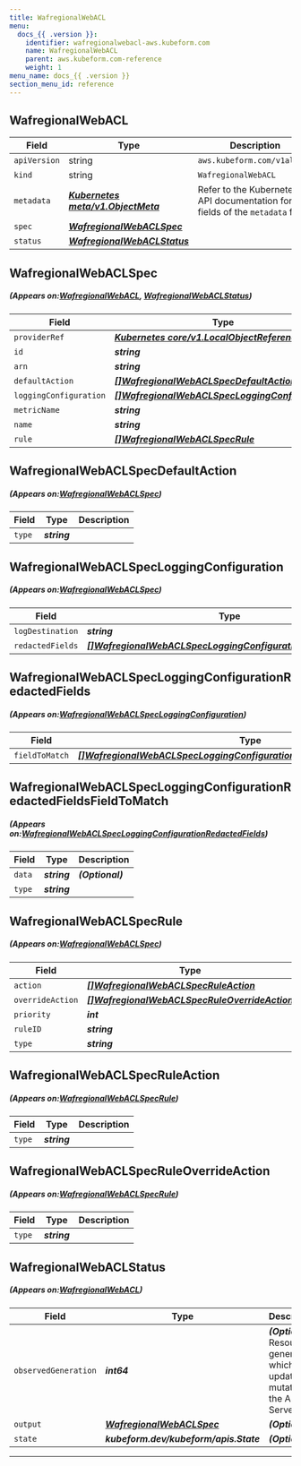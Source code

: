 ```yaml
---
title: WafregionalWebACL
menu:
  docs_{{ .version }}:
    identifier: wafregionalwebacl-aws.kubeform.com
    name: WafregionalWebACL
    parent: aws.kubeform.com-reference
    weight: 1
menu_name: docs_{{ .version }}
section_menu_id: reference
---
```


## WafregionalWebACL
| Field | Type | Description |
| ------ | ----- | ----------- |
| `apiVersion` | string | `aws.kubeform.com/v1alpha1` |
|    `kind` | string | `WafregionalWebACL` |
| `metadata` | ***[Kubernetes meta/v1.ObjectMeta](https://kubernetes.io/docs/reference/generated/kubernetes-api/v1.13/#objectmeta-v1-meta)***|Refer to the Kubernetes API documentation for the fields of the `metadata` field.|
| `spec` | ***[WafregionalWebACLSpec](#WafregionalWebACLSpec)***||
| `status` | ***[WafregionalWebACLStatus](#WafregionalWebACLStatus)***||
## WafregionalWebACLSpec
##### (Appears on:[WafregionalWebACL](#WafregionalWebACL), [WafregionalWebACLStatus](#WafregionalWebACLStatus))
| Field | Type | Description |
| ------ | ----- | ----------- |
| `providerRef` | ***[Kubernetes core/v1.LocalObjectReference](https://kubernetes.io/docs/reference/generated/kubernetes-api/v1.13/#localobjectreference-v1-core)***||
| `id` | ***string***||
| `arn` | ***string***| ***(Optional)*** |
| `defaultAction` | ***[[]WafregionalWebACLSpecDefaultAction](#WafregionalWebACLSpecDefaultAction)***||
| `loggingConfiguration` | ***[[]WafregionalWebACLSpecLoggingConfiguration](#WafregionalWebACLSpecLoggingConfiguration)***| ***(Optional)*** |
| `metricName` | ***string***||
| `name` | ***string***||
| `rule` | ***[[]WafregionalWebACLSpecRule](#WafregionalWebACLSpecRule)***| ***(Optional)*** |
## WafregionalWebACLSpecDefaultAction
##### (Appears on:[WafregionalWebACLSpec](#WafregionalWebACLSpec))
| Field | Type | Description |
| ------ | ----- | ----------- |
| `type` | ***string***||
## WafregionalWebACLSpecLoggingConfiguration
##### (Appears on:[WafregionalWebACLSpec](#WafregionalWebACLSpec))
| Field | Type | Description |
| ------ | ----- | ----------- |
| `logDestination` | ***string***||
| `redactedFields` | ***[[]WafregionalWebACLSpecLoggingConfigurationRedactedFields](#WafregionalWebACLSpecLoggingConfigurationRedactedFields)***| ***(Optional)*** |
## WafregionalWebACLSpecLoggingConfigurationRedactedFields
##### (Appears on:[WafregionalWebACLSpecLoggingConfiguration](#WafregionalWebACLSpecLoggingConfiguration))
| Field | Type | Description |
| ------ | ----- | ----------- |
| `fieldToMatch` | ***[[]WafregionalWebACLSpecLoggingConfigurationRedactedFieldsFieldToMatch](#WafregionalWebACLSpecLoggingConfigurationRedactedFieldsFieldToMatch)***||
## WafregionalWebACLSpecLoggingConfigurationRedactedFieldsFieldToMatch
##### (Appears on:[WafregionalWebACLSpecLoggingConfigurationRedactedFields](#WafregionalWebACLSpecLoggingConfigurationRedactedFields))
| Field | Type | Description |
| ------ | ----- | ----------- |
| `data` | ***string***| ***(Optional)*** |
| `type` | ***string***||
## WafregionalWebACLSpecRule
##### (Appears on:[WafregionalWebACLSpec](#WafregionalWebACLSpec))
| Field | Type | Description |
| ------ | ----- | ----------- |
| `action` | ***[[]WafregionalWebACLSpecRuleAction](#WafregionalWebACLSpecRuleAction)***| ***(Optional)*** |
| `overrideAction` | ***[[]WafregionalWebACLSpecRuleOverrideAction](#WafregionalWebACLSpecRuleOverrideAction)***| ***(Optional)*** |
| `priority` | ***int***||
| `ruleID` | ***string***||
| `type` | ***string***| ***(Optional)*** |
## WafregionalWebACLSpecRuleAction
##### (Appears on:[WafregionalWebACLSpecRule](#WafregionalWebACLSpecRule))
| Field | Type | Description |
| ------ | ----- | ----------- |
| `type` | ***string***||
## WafregionalWebACLSpecRuleOverrideAction
##### (Appears on:[WafregionalWebACLSpecRule](#WafregionalWebACLSpecRule))
| Field | Type | Description |
| ------ | ----- | ----------- |
| `type` | ***string***||
## WafregionalWebACLStatus
##### (Appears on:[WafregionalWebACL](#WafregionalWebACL))
| Field | Type | Description |
| ------ | ----- | ----------- |
| `observedGeneration` | ***int64***| ***(Optional)*** Resource generation, which is updated on mutation by the API Server.|
| `output` | ***[WafregionalWebACLSpec](#WafregionalWebACLSpec)***| ***(Optional)*** |
| `state` | ***kubeform.dev/kubeform/apis.State***| ***(Optional)*** |
---
